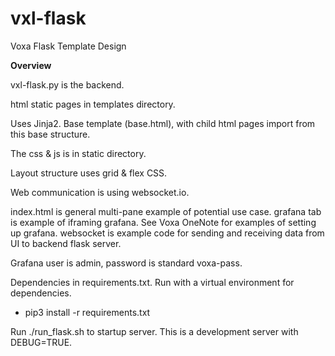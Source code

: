 # vxl-flask
Voxa Flask Template Design

<b>Overview</b>

vxl-flask.py is the backend.

html static pages in templates directory. 

Uses Jinja2. Base template (base.html), with child html pages import from this base structure.

The css & js is in static directory. 

Layout structure uses grid & flex CSS.

Web communication is using websocket.io.

index.html is general multi-pane example of potential use case.
grafana tab is example of iframing grafana. See Voxa OneNote for examples of setting up grafana.
websocket is example code for sending and receiving data from UI to backend flask server.

Grafana user is admin, password is standard voxa-pass.

Dependencies in requirements.txt. Run with a virtual environment for dependencies.
- pip3 install -r requirements.txt

Run ./run_flask.sh to startup server. This is a development server with DEBUG=TRUE.
